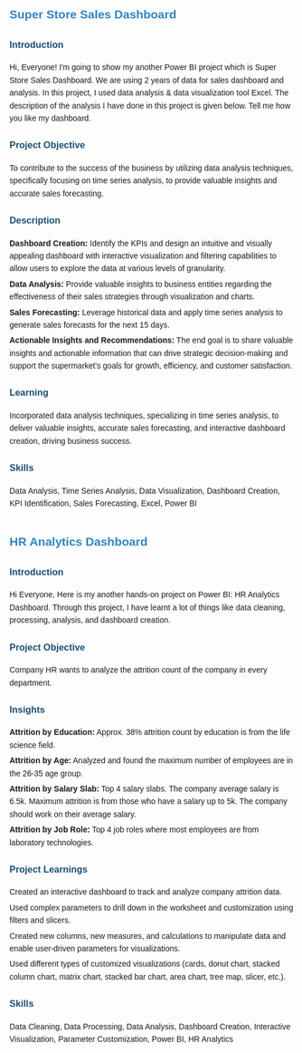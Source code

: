 <!DOCTYPE html>
<html>
<head>
    <title>Power BI Projects</title>
    <style>
        body {
            font-family: Arial, sans-serif;
            line-height: 1.6;
        }
        .project {
            margin-bottom: 40px;
        }
        .project h2 {
            color: #2E86C1;
        }
        .project h3 {
            color: #1B4F72;
        }
        .section {
            margin-bottom: 20px;
        }
        .section p {
            margin: 5px 0;
        }
    </style>
</head>
<body>

<div class="project">
    <h2>Super Store Sales Dashboard</h2>
    <div class="section">
        <h3>Introduction</h3>
        <p>Hi, Everyone! I'm going to show my another Power BI project which is Super Store Sales Dashboard. We are using 2 years of data for sales dashboard and analysis. In this project, I used data analysis & data visualization tool Excel. The description of the analysis I have done in this project is given below. Tell me how you like my dashboard.</p>
    </div>
    <div class="section">
        <h3>Project Objective</h3>
        <p>To contribute to the success of the business by utilizing data analysis techniques, specifically focusing on time series analysis, to provide valuable insights and accurate sales forecasting.</p>
    </div>
    <div class="section">
        <h3>Description</h3>
        <p><strong>Dashboard Creation:</strong> Identify the KPIs and design an intuitive and visually appealing dashboard with interactive visualization and filtering capabilities to allow users to explore the data at various levels of granularity.</p>
        <p><strong>Data Analysis:</strong> Provide valuable insights to business entities regarding the effectiveness of their sales strategies through visualization and charts.</p>
        <p><strong>Sales Forecasting:</strong> Leverage historical data and apply time series analysis to generate sales forecasts for the next 15 days.</p>
        <p><strong>Actionable Insights and Recommendations:</strong> The end goal is to share valuable insights and actionable information that can drive strategic decision-making and support the supermarket's goals for growth, efficiency, and customer satisfaction.</p>
    </div>
    <div class="section">
        <h3>Learning</h3>
        <p>Incorporated data analysis techniques, specializing in time series analysis, to deliver valuable insights, accurate sales forecasting, and interactive dashboard creation, driving business success.</p>
    </div>
    <div class="section">
        <h3>Skills</h3>
        <p>Data Analysis, Time Series Analysis, Data Visualization, Dashboard Creation, KPI Identification, Sales Forecasting, Excel, Power BI</p>
    </div>
</div>

<div class="project">
    <h2>HR Analytics Dashboard</h2>
    <div class="section">
        <h3>Introduction</h3>
        <p>Hi Everyone, Here is my another hands-on project on Power BI: HR Analytics Dashboard. Through this project, I have learnt a lot of things like data cleaning, processing, analysis, and dashboard creation.</p>
    </div>
    <div class="section">
        <h3>Project Objective</h3>
        <p>Company HR wants to analyze the attrition count of the company in every department.</p>
    </div>
    <div class="section">
        <h3>Insights</h3>
        <p><strong>Attrition by Education:</strong> Approx. 38% attrition count by education is from the life science field.</p>
        <p><strong>Attrition by Age:</strong> Analyzed and found the maximum number of employees are in the 26-35 age group.</p>
        <p><strong>Attrition by Salary Slab:</strong> Top 4 salary slabs. The company average salary is 6.5k. Maximum attrition is from those who have a salary up to 5k. The company should work on their average salary.</p>
        <p><strong>Attrition by Job Role:</strong> Top 4 job roles where most employees are from laboratory technologies.</p>
    </div>
    <div class="section">
        <h3>Project Learnings</h3>
        <p>Created an interactive dashboard to track and analyze company attrition data.</p>
        <p>Used complex parameters to drill down in the worksheet and customization using filters and slicers.</p>
        <p>Created new columns, new measures, and calculations to manipulate data and enable user-driven parameters for visualizations.</p>
        <p>Used different types of customized visualizations (cards, donut chart, stacked column chart, matrix chart, stacked bar chart, area chart, tree map, slicer, etc.).</p>
    </div>
    <div class="section">
        <h3>Skills</h3>
        <p>Data Cleaning, Data Processing, Data Analysis, Dashboard Creation, Interactive Visualization, Parameter Customization, Power BI, HR Analytics</p>
    </div>
</div>

</body>
</html>
